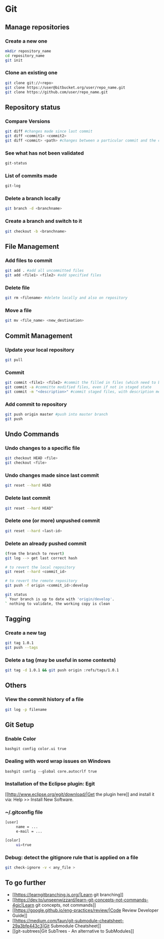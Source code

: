 # Git

## Manage repositories

### Create a new one
```bash
mkdir repository_name
cd repository_name
git init
```

### Clone an existing one
```bash
git clone git://<repo>
git clone https://user@bitbucket.org/user/repo_name.git
git clone https://github.com/user/repo_name.git
```

## Repository status

### Compare Versions
```bash
git diff #changes made since last commit
git diff <commit1> <commit2>
git diff <commit> <path> #changes between a particular commit and the current file
```

### See what has not been validated
```bash
git-status
```

### List of commits made
```bash
git-log
```

### Delete a branch locally
```bash
git branch -d <branchname>
```

### Create a branch and switch to it
```bash
git checkout -b <branchname>
```

## File Management

### Add files to commit
```bash
git add . #add all uncommitted files
git add <file1> <file2> #add specified files
```


### Delete file
```bash
git rm <filename> #delete locally and also on repository
```

### Move a file
```bash
git mv <file_name> <new_destination>
```


## Commit Management

### Update your local repository
```bash
git pull
```

### Commit
```bash
git commit <file1> <file2> #commit the filled in files (which need to be staged)
git commit -a #committe modified files, even if not in staged state
git commit -m "<description>" #commit staged files, with description message
```

### Add commit to repository
```bash
git push origin master #push into master branch
git push
```


## Undo Commands

### Undo changes to a specific file
```bash
git checkout HEAD <file>
git checkout <file>
```

### Undo changes made since last commit
```bash
git reset --hard HEAD
```

### Delete last commit
```bash
git reset --hard HEAD^
```

### Delete one (or more) unpushed commit
```bash
git reset --hard <last-id>
```

### Delete an already pushed commit
```bash
(from the branch to revert)
git log --> get last correct hash
 
# to revert the local repository
git reset --hard <commit_id>
 
# to revert the remote repository
git push -f origin <commit_id>:develop
 
git status
` Your branch is up to date with 'origin/develop'.
` nothing to validate, the working copy is clean
```


## Tagging

### Create a new tag
```bash
git tag 1.0.1
git push --tags
```

### Delete a tag (may be useful in some contexts)
```bash
git tag -d 1.0.1 && git push origin :refs/tags/1.0.1
```


## Others

### View the commit history of a file
```bash
git log -p filename
```


## Git Setup

### Enable Color
```bashgit config color.ui true```

### Dealing with word wrap issues on Windows
```bashgit config --global core.autocrlf true```

### Installation of the Eclipse plugin: Egit
[[http://www.eclipse.org/egit/download/|Get the plugin here]] and install it via: Help >> Install New Software.


### ~/.gitconfig file
```bash
[user]
     name = ...
     e-mail = ...

[color]
     ui=true
```

### Debug: detect the gitignore rule that is applied on a file
```bash
git check-ignore -v < any_file >
```

## To go further
   * [[https://learngitbranching.js.org/|Learn git branching]]
   * [[https://dev.to/unseenwizzard/learn-git-concepts-not-commands-4gjc|Learn git concepts, not commands]]
   * [[https://google.github.io/eng-practices/review/|Code Review Developer Guide]]
   * [[https://medium.com/faun/git-submodule-cheatsheet-29a3bfe443c3|Git Submodule Cheatsheet]]
   * [[git-subtrees|Git SubTrees - An alternative to SubModules]]